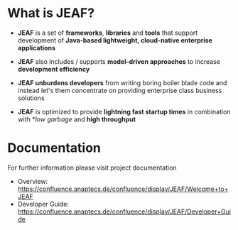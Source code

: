 # What is JEAF?
- **JEAF** is a set of **frameworks**, **libraries** and **tools** that support development of **Java-based lightweight, cloud-native enterprise applications**

- **JEAF** also includes / supports **model-driven approaches** to increase **development efficiency**

- **JEAF unburdens developers** from writing boring boiler blade code and instead let's them concentrate on providing enterprise class business solutions

- **JEAF** is optimized to provide **lightning fast startup times** in combination with **low garbage* and **high throughput**

# Documentation
For further information please visit project documentation
- Overview: https://confluence.anaptecs.de/confluence/display/JEAF/Welcome+to+JEAF
- Developer Guide: https://confluence.anaptecs.de/confluence/display/JEAF/Developer+Guide
